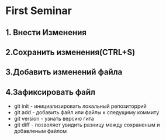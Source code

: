 # First Seminar
## 1. Внести Изменения
## 2.Сохранить изменения(CTRL+S)
## 3.Добавить изменений файла
## 4.Зафиксировать файл
* git init - инициализировать локальный репозиторрий
* git add - добавить файл или файлы к следущиму коммиту
* git version - узнать версию гита
* git diff - позволяет увидить разницу между сохраненым и добавленым файлом